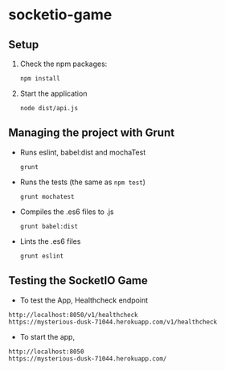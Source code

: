 # socketio-game


## Setup

1. Check the npm packages:

    ```
    npm install
    ```

2. Start the application

    ```
    node dist/api.js
    ```

## Managing the project with Grunt

* Runs eslint, babel:dist and mochaTest

    ```
    grunt
    ```

* Runs the tests (the same as ```npm test```) 

    ```
    grunt mochatest
    ```

* Compiles the .es6 files to .js
 
    ```
    grunt babel:dist
    ```

* Lints the .es6 files

    ```
    grunt eslint
    ```
    
## Testing the SocketIO Game
* To test the App, Healthcheck endpoint
```
http://localhost:8050/v1/healthcheck
https://mysterious-dusk-71044.herokuapp.com/v1/healthcheck
```
* To start the app,
```
http://localhost:8050
https://mysterious-dusk-71044.herokuapp.com/
```
